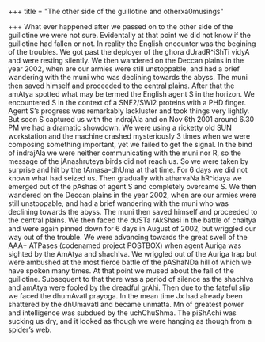 +++
title = "The other side of the guillotine and otherxa0musings"

+++
What ever happened after we passed on to the other side of the
guillotine we were not sure. Evidentally at that point we did not know
if the guillotine had fallen or not. In reality the English encounter
was the begining of the troubles. We got past the deployer of the ghora
dUradR^iShTi vidyA and were resting silently. We then wandered on the
Deccan plains in the year 2002, when are our armies were still
unstoppable, and had a brief wandering with the muni who was declining
towards the abyss. The muni then saved himself and proceeded to the
central plains. After that the amAtya spotted what may be termed the
English agent S in the horizon. We encountered S in the context of a
SNF2/SWI2 proteins with a PHD finger. Agent S’s progress was remarkably
lackluster and took things very lightly. But soon S captured us with the
indrajAla and on Nov 6th 2001 around 6.30 PM we had a dramatic showdown.
We were using a ricketty old SUN workstation and the machine crashed
mysteriously 3 times when we were composing something important, yet we
failed to get the signal. In the bind of indrajAla we were neither
communicating with the muni nor R, so the message of the jAnashruteya
birds did not reach us. So we were taken by surprise and hit by the
tAmasa-dhUma at that time. For 6 days we did not known what had seized
us. Then gradually with atharvaNa hR^idaya we emerged out of the pAshas
of agent S and completely overcame S. We then wandered on the Deccan
plains in the year 2002, when are our armies were still unstoppable, and
had a brief wandering with the muni who was declining towards the abyss.
The muni then saved himself and proceeded to the central plains. We then
faced the duSTa rAkShasi in the battle of chaitya and were again pinned
down for 6 days in August of 2002, but wriggled our way out of the
trouble. We were advancing towards the great swell of the AAA+ ATPases
(codenamed project POSTBOX) when agent Auriga was sighted by the AmAtya
and shachIva. We wriggled out of the Auriga trap but were ambushed at
the most fierce battle of the pAShaNDa hill of which we have spoken many
times. At that point we mused about the fall of the guillotine.
Subsequent to that there was a period of silence as the shachIva and
amAtya were fooled by the dreadful grAhi. Then due to the fateful slip
we faced the dhumAvatI prayoga. In the mean time Jx had already been
shattered by the dhUmavatI and became unmatta. Mn of greatest power and
intelligence was subdued by the uchChuShma. The piShAchi was sucking us
dry, and it looked as though we were hanging as though from a spider’s
web.
